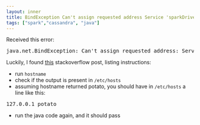 ```yaml
---
layout: inner
title: BindException Can't assign requested address Service 'sparkDriver' failed after 16 retries
tags: ["spark","cassandra", "java"]
---
```

Received this error:
<pre>
java.net.BindException: Can't assign requested address: Service 'sparkDriver' failed after 16 retries
</pre>

Luckily, I found [this](http://stackoverflow.com/questions/34601554/mac-spark-shell-error-initializing-sparkcontext) stackoverflow post, listing instructions:

* run `hostname`
* check if the output is present in `/etc/hosts`
* assuming hostname returned potato, you should have in `/etc/hosts` a line like this:
<pre>
127.0.0.1 potato
</pre>
* run the java code again, and it should pass
